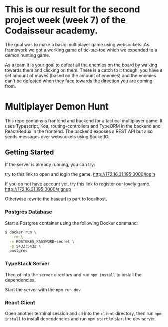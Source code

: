 # This is our result for the second project week (week 7) of the Codaisseur academy.

The goal was to make a basic multiplayer game using websockets.
As framework we got a working game of tic-tac-toe which we expended to a demon hunting game.

As a team it is your goal to defeat all the enemies on the board by walking towards them and clicking on them.
There is a catch to it though, you have a set amount of moves (based on the amount of enemies) and the enemies can't be defeated when they face towards the direction you are coming from.

# Multiplayer Demon Hunt

This repo contains a frontend and backend for a tactical multiplayer game. It uses Typescript, Koa, routing-controllers and TypeORM in the backend and React/Redux in the frontend. The backend exposes a REST API but also sends messages over websockets using SocketIO. 

## Getting Started

If the server is already running, you can try:

try to this link to open and login the game.
http://172.16.31.195:3000/login

If you do not have account yet, try this link to register our lovely game.
http://172.16.31.195:3000/signup

Otherwise rewrite the baseurl ip part to localhost.

### Postgres Database

Start a Postgres container using the following Docker command:

```bash
$ docker run \
  --rm \
  -e POSTGRES_PASSWORD=secret \
  -p 5432:5432 \
  postgres
```

### TypeStack Server

Then `cd` into the `server` directory and run `npm install` to install the dependencies.

Start the server with the `npm run dev`

### React Client

Open another terminal session and `cd` into the `client` directory, then run `npm install` to install dependencies and run `npm start` to start the dev server.
